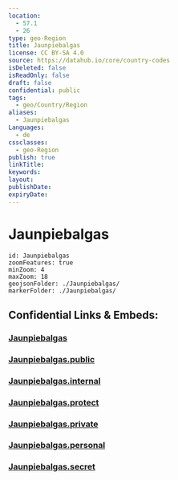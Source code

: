 ```yaml
---
location:
  - 57.1
  - 26
type: geo-Region
title: Jaunpiebalgas
license: CC BY-SA 4.0
source: https://datahub.io/core/country-codes
isDeleted: false
isReadOnly: false
draft: false
confidential: public
tags:
  - geo/Country/Region
aliases:
  - Jaunpiebalgas
Languages:
  - de
cssclasses:
  - geo-Region
publish: true
linkTitle:
keywords:
layout:
publishDate:
expiryDate:
---
```


# Jaunpiebalgas

```leaflet
id: Jaunpiebalgas
zoomFeatures: true 
minZoom: 4 
maxZoom: 18
geojsonFolder: ./Jaunpiebalgas/
markerFolder: ./Jaunpiebalgas/
```


## Confidential Links & Embeds: 

### [Jaunpiebalgas](/_Standards/Earth/Continent/Europe/Europe~North/Latvia/Counties/Jaunpiebalgas.md) 

### [Jaunpiebalgas.public](/_public/Earth/Continent/Europe/Europe~North/Latvia/Counties/Jaunpiebalgas.public.md) 

### [Jaunpiebalgas.internal](/_internal/Earth/Continent/Europe/Europe~North/Latvia/Counties/Jaunpiebalgas.internal.md) 

### [Jaunpiebalgas.protect](/_protect/Earth/Continent/Europe/Europe~North/Latvia/Counties/Jaunpiebalgas.protect.md) 

### [Jaunpiebalgas.private](/_private/Earth/Continent/Europe/Europe~North/Latvia/Counties/Jaunpiebalgas.private.md) 

### [Jaunpiebalgas.personal](/_personal/Earth/Continent/Europe/Europe~North/Latvia/Counties/Jaunpiebalgas.personal.md) 

### [Jaunpiebalgas.secret](/_secret/Earth/Continent/Europe/Europe~North/Latvia/Counties/Jaunpiebalgas.secret.md)


